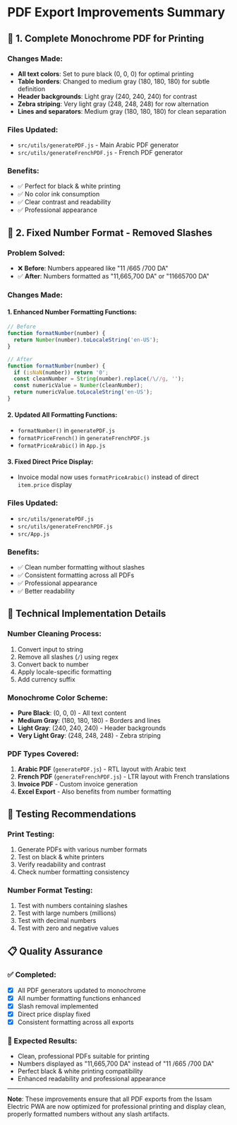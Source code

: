 # PDF Export Improvements Summary

## 🖤 1. Complete Monochrome PDF for Printing

### Changes Made:
- **All text colors**: Set to pure black (0, 0, 0) for optimal printing
- **Table borders**: Changed to medium gray (180, 180, 180) for subtle definition
- **Header backgrounds**: Light gray (240, 240, 240) for contrast
- **Zebra striping**: Very light gray (248, 248, 248) for row alternation
- **Lines and separators**: Medium gray (180, 180, 180) for clean separation

### Files Updated:
- `src/utils/generatePDF.js` - Main Arabic PDF generator
- `src/utils/generateFrenchPDF.js` - French PDF generator

### Benefits:
- ✅ Perfect for black & white printing
- ✅ No color ink consumption
- ✅ Clear contrast and readability
- ✅ Professional appearance

## 🔢 2. Fixed Number Format - Removed Slashes

### Problem Solved:
- ❌ **Before**: Numbers appeared like "11 /665 /700 DA"
- ✅ **After**: Numbers formatted as "11,665,700 DA" or "11665700 DA"

### Changes Made:

#### 1. Enhanced Number Formatting Functions:
```javascript
// Before
function formatNumber(number) {
  return Number(number).toLocaleString('en-US');
}

// After
function formatNumber(number) {
  if (isNaN(number)) return '0';
  const cleanNumber = String(number).replace(/\//g, '');
  const numericValue = Number(cleanNumber);
  return numericValue.toLocaleString('en-US');
}
```

#### 2. Updated All Formatting Functions:
- `formatNumber()` in `generatePDF.js`
- `formatPriceFrench()` in `generateFrenchPDF.js`
- `formatPriceArabic()` in `App.js`

#### 3. Fixed Direct Price Display:
- Invoice modal now uses `formatPriceArabic()` instead of direct `item.price` display

### Files Updated:
- `src/utils/generatePDF.js`
- `src/utils/generateFrenchPDF.js`
- `src/App.js`

### Benefits:
- ✅ Clean number formatting without slashes
- ✅ Consistent formatting across all PDFs
- ✅ Professional appearance
- ✅ Better readability

## 🎯 Technical Implementation Details

### Number Cleaning Process:
1. Convert input to string
2. Remove all slashes (`/`) using regex
3. Convert back to number
4. Apply locale-specific formatting
5. Add currency suffix

### Monochrome Color Scheme:
- **Pure Black**: (0, 0, 0) - All text content
- **Medium Gray**: (180, 180, 180) - Borders and lines
- **Light Gray**: (240, 240, 240) - Header backgrounds
- **Very Light Gray**: (248, 248, 248) - Zebra striping

### PDF Types Covered:
1. **Arabic PDF** (`generatePDF.js`) - RTL layout with Arabic text
2. **French PDF** (`generateFrenchPDF.js`) - LTR layout with French translations
3. **Invoice PDF** - Custom invoice generation
4. **Excel Export** - Also benefits from number formatting

## 🚀 Testing Recommendations

### Print Testing:
1. Generate PDFs with various number formats
2. Test on black & white printers
3. Verify readability and contrast
4. Check number formatting consistency

### Number Format Testing:
1. Test with numbers containing slashes
2. Test with large numbers (millions)
3. Test with decimal numbers
4. Test with zero and negative values

## 📋 Quality Assurance

### ✅ Completed:
- [x] All PDF generators updated to monochrome
- [x] All number formatting functions enhanced
- [x] Slash removal implemented
- [x] Direct price display fixed
- [x] Consistent formatting across all exports

### 🎯 Expected Results:
- Clean, professional PDFs suitable for printing
- Numbers displayed as "11,665,700 DA" instead of "11 /665 /700 DA"
- Perfect black & white printing compatibility
- Enhanced readability and professional appearance

---

**Note**: These improvements ensure that all PDF exports from the Issam Electric PWA are now optimized for professional printing and display clean, properly formatted numbers without any slash artifacts. 